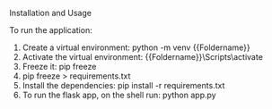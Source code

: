 Installation and Usage

To run the application:
1. Create a virtual environment: python -m venv {{Foldername}}
2. Activate the virtual environment: {{Foldername}}\Scripts\activate
3. Freeze it: pip freeze
4. pip freeze > requirements.txt
5. Install the dependencies: pip install -r requirements.txt
6. To run the flask app, on the shell run: python app.py

